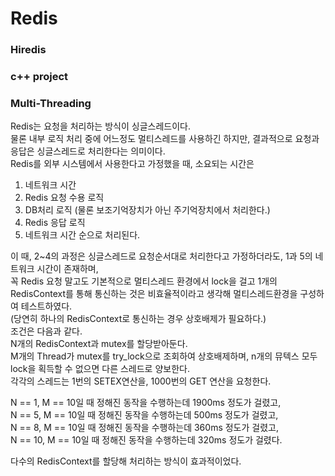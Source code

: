 # Redis
### Hiredis
### c++ project

### Multi-Threading
Redis는 요청을 처리하는 방식이 싱글스레드이다.   
물론 내부 로직 처리 중에 어느정도 멀티스레드를 사용하긴 하지만, 결과적으로 요청과 응답은 싱글스레드로 처리한다는 의미이다.   
Redis를 외부 시스템에서 사용한다고 가정했을 때, 소요되는 시간은   
1. 네트워크 시간
2. Redis 요청 수용 로직
3. DB처리 로직 (물론 보조기억장치가 아닌 주기억장치에서 처리한다.)
4. Redis 응답 로직
5. 네트워크 시간
순으로 처리된다.

이 때, 2~4의 과정은 싱글스레드로 요청순서대로 처리한다고 가정하더라도, 1과 5의 네트워크 시간이 존재하며,   
꼭 Redis 요청 말고도 기본적으로 멀티스레드 환경에서 lock을 걸고 1개의 RedisContext를 통해 통신하는 것은 비효율적이라고 생각해 멀티스레드환경을 구성하여 테스트하였다.   
(당연히 하나의 RedisContext로 통신하는 경우 상호배제가 필요하다.)   
조건은 다음과 같다.   
N개의 RedisContext과 mutex를 할당받아둔다.   
M개의 Thread가 mutex를 try_lock으로 조회하여 상호배제하며, n개의 뮤텍스 모두 lock을 획득할 수 없으면 다른 스레드로 양보한다.   
각각의 스레드는 1번의 SETEX연산을, 1000번의 GET 연산을 요청한다.

N == 1, M == 10일 때 정해진 동작을 수행하는데 1900ms 정도가 걸렸고,   
N == 5, M == 10일 때 정해진 동작을 수행하는데 500ms 정도가 걸렸고,   
N == 8, M == 10일 때 정해진 동작을 수행하는데 360ms 정도가 걸렸고,   
N == 10, M == 10일 때 정해진 동작을 수행하는데 320ms 정도가 걸렸다.

다수의 RedisContext를 할당해 처리하는 방식이 효과적이었다.
